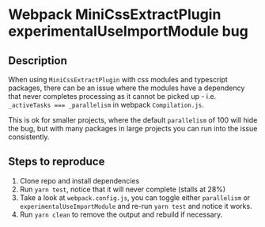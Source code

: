 # Webpack MiniCssExtractPlugin experimentalUseImportModule bug

## Description
When using `MiniCssExtractPlugin` with css modules and typescript packages, there can be an issue where the modules have a dependency that never completes processing as it cannot be picked up - i.e. `_activeTasks === _parallelism` in webpack `Compilation.js`.

This is ok for smaller projects, where the default `parallelism` of 100 will hide the bug, but with many packages in large projects you can run into the issue consistently.


## Steps to reproduce
1. Clone repo and install dependencies
2. Run `yarn test`, notice that it will never complete (stalls at 28%)
3. Take a look at `webpack.config.js`, you can toggle either `parallelism` or `experimentalUseImportModule` and re-run `yarn test` and notice it works.
4. Run `yarn clean` to remove the output and rebuild if necessary.
